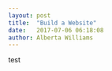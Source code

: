 ```yaml
---
layout: post
title:  "Build a Website"
date:   2017-07-06 06:18:08
author: Alberta Williams
---
```


test